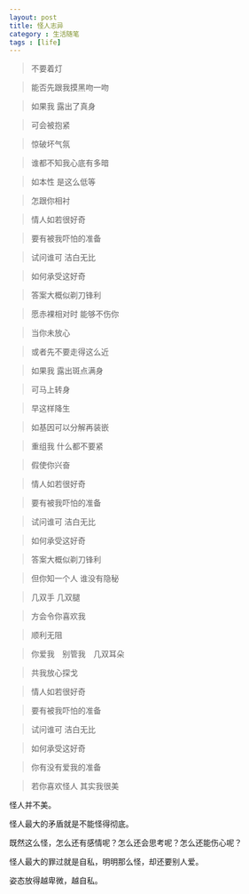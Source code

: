 ```yaml
---
layout: post
title: 怪人志异
category : 生活随笔
tags : [life]
---
```

>不要着灯

>能否先跟我摸黑吻一吻

>如果我 露出了真身

>可会被抱紧

>惊破坏气氛

>谁都不知我心底有多暗

>如本性 是这么低等

>怎跟你相衬

>情人如若很好奇

>要有被我吓怕的准备

>试问谁可 洁白无比

>如何承受这好奇

>答案大概似剃刀锋利

>愿赤裸相对时 能够不伤你

>当你未放心

>或者先不要走得这么近

>如果我 露出斑点满身

>可马上转身

>早这样降生

>如基因可以分解再装嵌

>重组我 什么都不要紧

>假使你兴奋

>情人如若很好奇

>要有被我吓怕的准备

>试问谁可 洁白无比

>如何承受这好奇

>答案大概似剃刀锋利

>但你知一个人 谁没有隐秘

>几双手 几双腿

>方会令你喜欢我

>顺利无阻

>你爱我　别管我　几双耳朵

>共我放心探戈

>情人如若很好奇

>要有被我吓怕的准备

>试问谁可 洁白无比

>如何承受这好奇

>你有没有爱我的准备

>若你喜欢怪人 其实我很美

怪人并不美。

怪人最大的矛盾就是不能怪得彻底。

既然这么怪，怎么还有感情呢？怎么还会思考呢？怎么还能伤心呢？

怪人最大的罪过就是自私，明明那么怪，却还要别人爱。

姿态放得越卑微，越自私。

